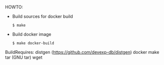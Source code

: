HOWTO:

- Build sources for docker build

    `$ make`

- Build docker image

    `$ make docker-build`

BuildRequires:
    distgen (https://github.com/devexp-db/distgen)
    docker
    make
    tar (GNU tar)
    wget
